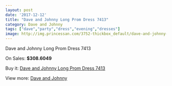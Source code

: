 ```yaml
---
layout: post
date: '2017-12-12'
title: "Dave and Johnny Long Prom Dress 7413"
category: Dave and Johnny
tags: ["dave","party","dress","evening","dresses"]
image: http://img.princessan.com/3752-thickbox_default/dave-and-johnny-long-prom-dress-7413.jpg
---
```

Dave and Johnny Long Prom Dress 7413

On Sales: **$308.6049**
<a href="https://www.princessan.com/en/dave-and-johnny/1720-dave-and-johnny-long-prom-dress-7413.html"><amp-img layout="responsive" width="600" height="600" src="//img.princessan.com/3752-thickbox_default/dave-and-johnny-long-prom-dress-7413.jpg" alt="Dave and Johnny Long Prom Dress 7413 0" /></a>
<a href="https://www.princessan.com/en/dave-and-johnny/1720-dave-and-johnny-long-prom-dress-7413.html"><amp-img layout="responsive" width="600" height="600" src="//img.princessan.com/3753-thickbox_default/dave-and-johnny-long-prom-dress-7413.jpg" alt="Dave and Johnny Long Prom Dress 7413 1" /></a>

Buy it: [Dave and Johnny Long Prom Dress 7413](https://www.princessan.com/en/dave-and-johnny/1720-dave-and-johnny-long-prom-dress-7413.html "Dave and Johnny Long Prom Dress 7413")

View more: [Dave and Johnny](https://www.princessan.com/en/16-dave-and-johnny "Dave and Johnny")